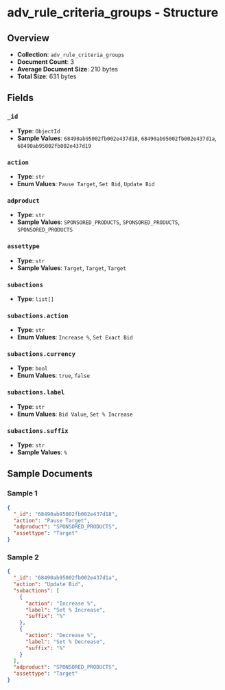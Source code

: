 # adv_rule_criteria_groups - Structure

## Overview
- **Collection**: `adv_rule_criteria_groups`
- **Document Count**: 3
- **Average Document Size**: 210 bytes
- **Total Size**: 631 bytes

## Fields

### `_id`

- **Type**: `ObjectId`
- **Sample Values**: `68490ab95002fb002e437d18`, `68490ab95002fb002e437d1a`, `68490ab95002fb002e437d19`

### `action`

- **Type**: `str`
- **Enum Values**: `Pause Target`, `Set Bid`, `Update Bid`

### `adproduct`

- **Type**: `str`
- **Sample Values**: `SPONSORED_PRODUCTS`, `SPONSORED_PRODUCTS`, `SPONSORED_PRODUCTS`

### `assettype`

- **Type**: `str`
- **Sample Values**: `Target`, `Target`, `Target`

### `subactions`

- **Type**: `list[]`

### `subactions.action`

- **Type**: `str`
- **Enum Values**: `Increase %`, `Set Exact Bid`

### `subactions.currency`

- **Type**: `bool`
- **Enum Values**: `true`, `false`

### `subactions.label`

- **Type**: `str`
- **Enum Values**: `Bid Value`, `Set % Increase`

### `subactions.suffix`

- **Type**: `str`
- **Sample Values**: `%`


## Sample Documents

### Sample 1

```json
{
  "_id": "68490ab95002fb002e437d18",
  "action": "Pause Target",
  "adproduct": "SPONSORED_PRODUCTS",
  "assettype": "Target"
}
```

### Sample 2

```json
{
  "_id": "68490ab95002fb002e437d1a",
  "action": "Update Bid",
  "subactions": [
    {
      "action": "Increase %",
      "label": "Set % Increase",
      "suffix": "%"
    },
    {
      "action": "Decrease %",
      "label": "Set % Decrease",
      "suffix": "%"
    }
  ],
  "adproduct": "SPONSORED_PRODUCTS",
  "assettype": "Target"
}
```

